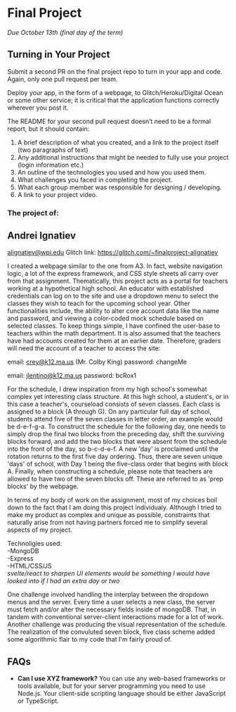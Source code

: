 # Final Project
*Due October 13th (final day of the term)*

## Turning in Your Project
Submit a second PR on the final project repo to turn in your app and code. Again, only one pull request per team.

Deploy your app, in the form of a webpage, to Glitch/Heroku/Digital Ocean or some other service; it is critical that the application functions correctly wherever you post it.

The README for your second pull request doesn’t need to be a formal report, but it should contain:

1. A brief description of what you created, and a link to the project itself (two paragraphs of text)
2. Any additional instructions that might be needed to fully use your project (login information etc.)
3. An outline of the technologies you used and how you used them.
4. What challenges you faced in completing the project.
5. What each group member was responsible for designing / developing.
6. A link to your project video.



### The project of: 

## Andrei Ignatiev
alignatiev@wpi.edu
Glitch link:  https://glitch.com/~finalproject-alignatiev

I created a webpage similar to the one from A3. In fact, website navigation logic, a lot of the express framework, and CSS style sheets all carry over from that assignment. Thematically, this project acts as a portal for teachers working at a hypothetical high school. An educator with established credentials can log on to the site and use a dropdown menu to select the classes they wish to teach for the upcoming school year. Other functionalities include, the ability to alter core account data like the name and password, and viewing a color-coded mock schedule based on selected classes. To keep things simple, I have confined the user-base to teachers within the math department. It is also assumed that the teachers have had accounts created for them at an earlier date. Therefore, graders will need the account of a teacher to access the site:

email: crey@k12.ma.us (Mr. Colby King)
password: changeMe

email: jlentino@k12.ma.us
password: bcRox1

For the schedule, I drew inspiration from my high school's somewhat complex yet interesting class structure. At this high school, a student's, or in this case a teacher's, courseload consists of seven classes. Each class is assigned to a block (A through G). On any particular full day of school, students attend five of the seven classes in letter order, an example would be d-e-f-g-a. To construct the schedule for the following day, one needs to simply drop the final two blocks from the preceding day, shift the surviving blocks forward, and add the two blocks that were absent from the schedule into the front of the day, so b-c-d-e-f. A new 'day' is proclaimed until the rotation returns to the first five day ordering. Thus, there are seven unique 'days' of school, with Day 1 being the five-class order that begins with block A.  Finally, when constructing a schedule, please note that teachers are allowed to have two of the seven blocks off. These are referred to as 'prep blocks' by the webpage. 

In terms of my body of work on the assignment, most of my choices boil down to the fact that I am doing this project individualy. Although I tried to make my product as complex and unique as possible, constraints that naturally arise from not having partners forced me to simplify several aspects of my project.

Technoligies used: \
-MongoDB \
-Express\
-HTML/CSS/JS\
*svelte/react to sharpen UI elements would be something I would have looked into if I had an extra day or two*

One challenge involved handling the interplay between the dropdown menus and the server. Every time a user selects a new class, the server must fetch and/or alter the necessary fields inside of mongoDB. That, in tandem with conventional server-client interactions made for a lot of work. Another challenge was producing the visual representation of the schedule. The realization of the convuluted seven block, five class scheme added some algorithmic flair to my code that I'm fairly proud of. 


## FAQs

- **Can I use XYZ framework?** You can use any web-based frameworks or tools available, but for your server programming you need to use Node.js. Your client-side scripting language should be either JavaScript or TypeScript.
